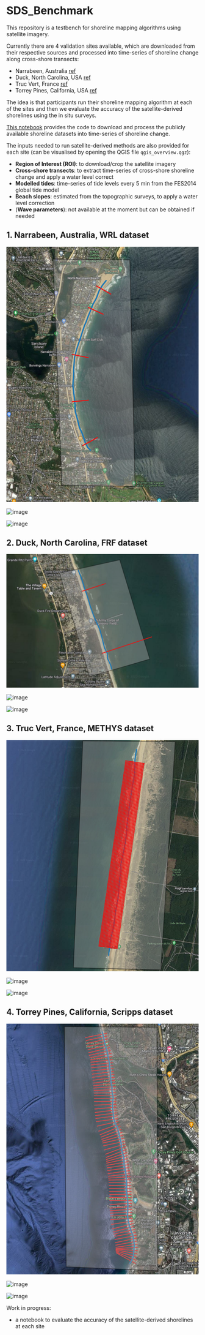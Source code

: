 # SDS_Benchmark

This repository is a testbench for shoreline mapping algorithms using satellite imagery.

Currently there are 4 validation sites available, which are downloaded from their respective sources and processed into time-series of shoreline change along cross-shore transects:
- Narrabeen, Australia [ref](https://www.nature.com/articles/sdata201624)
- Duck, North Carolina, USA [ref](https://agupubs.onlinelibrary.wiley.com/doi/abs/10.1002/2014JC010329)
- Truc Vert, France [ref](https://www.nature.com/articles/s41597-020-00750-5#Tab2)
- Torrey Pines, California, USA [ref](https://www.nature.com/articles/s41597-019-0167-6)

The idea is that participants run their shoreline mapping algorithm at each of the sites and then we evaluate the accuracy of the satellite-derived shorelines using the in situ surveys.

[This notebook](https://github.com/kvos/SDS_Benchmark/blob/main/1_preprocess_datasets.ipynb) provides the code to download and process the publicly available shoreline datasets into time-series of shoreline change.

The inputs needed to run satellite-derived methods are also provided for each site (can be visualised by opening the QGIS file `qgis_overview.qgz`):
- **Region of Interest (ROI)**: to download/crop the satellite imagery
- **Cross-shore transects**: to extract time-series of cross-shore shoreline change and apply a water level correct
- **Modelled tides**: time-series of tide levels every 5 min from the FES2014 global tide model
- **Beach slopes**: estimated from the topographic surveys, to apply a water level correction
- (**Wave parameters**): not available at the moment but can be obtained if needed

## 1. Narrabeen, Australia, WRL dataset
![image.png](./doc/site_narrabeen.PNG)

![image](https://user-images.githubusercontent.com/7217258/188481021-470a338c-739d-4fc8-8d9e-02bfa94cd38c.png)

![image](https://user-images.githubusercontent.com/7217258/188481493-47746dbb-a4ca-4901-8932-db011a1c396d.png)

## 2. Duck, North Carolina, FRF dataset
![image.png](./doc/site_duck.PNG)

![image](https://user-images.githubusercontent.com/7217258/188481583-a711f23e-7d06-442a-a781-0346b5dde219.png)

![image](https://user-images.githubusercontent.com/7217258/188481797-1429ee75-0d4c-4969-ace7-b34c1a10d4d0.png)

## 3. Truc Vert, France, METHYS dataset
![image.png](./doc/site_trucvert.PNG)

![image](https://user-images.githubusercontent.com/7217258/188474332-c9104f70-398b-419e-93d6-a744c2cabb2c.png)

![image](https://user-images.githubusercontent.com/7217258/188474017-4131da6e-5c1a-4cca-83a1-336e6b5d57de.png)

## 4. Torrey Pines, California, Scripps dataset
![image.png](./doc/site_torreypines.PNG)

![image](https://user-images.githubusercontent.com/7217258/188481954-69a07b07-714b-4ed8-b9ea-c5991ff0d058.png)

![image](https://user-images.githubusercontent.com/7217258/188482153-8c921827-ffb1-461f-8c4b-b9d38592f1fc.png)


Work in progress:
- a notebook to evaluate the accuracy of the satellite-derived shorelines at each site
